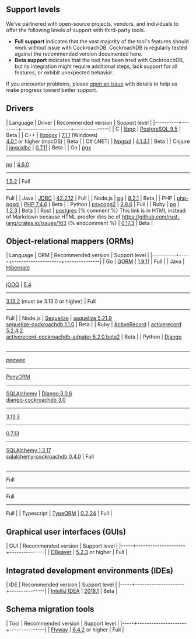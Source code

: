 ## Support levels

We’ve partnered with open-source projects, vendors, and individuals to offer the following levels of support with third-party tools.

- **Full support** indicates that the vast majority of the tool's features should work without issue with CockroachDB. CockroachDB is regularly tested against the recommended version documented here.
- **Beta support** indicates that the tool has been tried with CockroachDB, but its integration might require additional steps, lack support for all features, or exhibit unexpected behavior.

If you encounter problems, please [open an issue](https://github.com/cockroachdb/cockroach/issues/new) with details to help us make progress toward better support.

## Drivers

| Language | Driver | Recommended version | Support level |
|----------+--------+---------------------+---------------|
| C | [libpq](http://www.postgresql.org/docs/9.5/static/libpq.html) | [PostgreSQL 9.5](http://www.postgresql.org/docs/9.5/static/libpq.html) | Beta |
| C++ | [libpqxx](build-a-c++-app-with-cockroachdb.html) | [7.1.1](https://github.com/jtv/libpqxx/releases) (Windows)<br>[4.0.1](https://github.com/jtv/libpqxx/releases) or higher (macOS) | Beta |
| C# (.NET) | [Npgsql](build-a-csharp-app-with-cockroachdb.html) | [4.1.3.1](https://www.nuget.org/packages/Npgsql/) | Beta |
| Clojure | [java.jdbc](build-a-clojure-app-with-cockroachdb.html) | [0.7.11](https://search.maven.org/search?q=g:org.clojure%20AND%20a:java.jdbc) | Beta |
| Go | [pgx](https://godoc.org/github.com/jackc/pgx)<hr>[pq](build-a-go-app-with-cockroachdb.html) | [4.6.0](https://github.com/jackc/pgx/releases)<hr>[1.5.2](https://github.com/lib/pq/releases) | Full<hr>Full |
| Java | [JDBC](build-a-java-app-with-cockroachdb.html) | [42.2.12](https://jdbc.postgresql.org/download.html#current) | Full |
| Node.js | [pg](build-a-nodejs-app-with-cockroachdb.html) | [8.2.1](https://www.npmjs.com/package/pg) | Beta |
| PHP | [php-pgsql](build-a-php-app-with-cockroachdb.html) | [PHP 7.4.6](https://www.php.net/downloads) | Beta |
| Python | [psycopg2](build-a-python-app-with-cockroachdb.html) | [2.8.6](https://www.psycopg.org/docs/install.html) | Full |
| Ruby | [pg](build-a-ruby-app-with-cockroachdb.html) | [1.2.3](https://rubygems.org/gems/pg) | Beta |
| Rust | <a href="https://crates.io/crates/postgres/" data-proofer-ignore>postgres</a> {% comment %} This link is in HTML instead of Markdown because HTML proofer dies bc of https://github.com/rust-lang/crates.io/issues/163 {% endcomment %} | [0.17.3](https://crates.io/crates/postgres/) | Beta |

## Object-relational mappers (ORMs)

| Language | ORM | Recommended version | Support level |
|----------+-----+---------------------+---------------|
| Go | [GORM](build-a-go-app-with-cockroachdb-gorm.html) | [1.9.11](https://github.com/jinzhu/gorm/releases) | Full |
| Java | [Hibernate](build-a-java-app-with-cockroachdb-hibernate.html)<hr>[jOOQ](build-a-java-app-with-cockroachdb-jooq.html) | [5.4](https://hibernate.org/orm/releases/)<hr>[3.13.2](https://www.jooq.org/download/versions) (must be 3.13.0 or higher) | Full<hr>Full |
| Node.js | [Sequelize](build-a-nodejs-app-with-cockroachdb-sequelize.html) | [sequelize 5.21.9](https://www.npmjs.com/package/sequelize)<br>[sequelize-cockroachdb 1.1.0](https://www.npmjs.com/package/sequelize-cockroachdb) | Beta |
| Ruby | [ActiveRecord](build-a-ruby-app-with-cockroachdb-activerecord.html) | [activerecord 5.2.4.2](https://rubygems.org/gems/activerecord)<br>[activerecord-cockroachdb-adpater 5.2.0.beta2](https://rubygems.org/gems/activerecord-cockroachdb-adapter) | Beta |
| Python | [Django](build-a-python-app-with-cockroachdb-django.html)<br><br><hr>[peewee](http://docs.peewee-orm.com/en/latest/peewee/playhouse.html#cockroach-database)<hr>[PonyORM](build-a-python-app-with-cockroachdb-pony.html)<hr>[SQLAlchemy](build-a-python-app-with-cockroachdb-sqlalchemy.html) | [Django 3.0.6](https://pypi.org/project/Django/)<br>[django-cockroachdb 3.0](https://pypi.org/project/django-cockroachdb/)<hr>[3.13.3](https://pypi.org/project/peewee/)<hr>[0.7.13](https://pypi.org/project/pony/)<hr>[SQLAlchemy 1.3.17](https://pypi.org/project/SQLAlchemy/)<br>[sqlalchemy-cockroachdb 0.4.0](https://pypi.org/project/sqlalchemy-cockroachdb/) | Full<br><br> <hr>Full<hr>Full<hr>Full |
| Typescript | [TypeORM](https://typeorm.io/#/) | [0.2.24](https://www.npmjs.com/package/typeorm) | Full |

## Graphical user interfaces (GUIs)

| GUI | Recommended version | Support level |
|-----+---------------------+---------------|
| [DBeaver](dbeaver.html) | [5.2.3](https://dbeaver.io/download/) or higher | Full |

## Integrated development environments (IDEs)

| IDE | Recommended version | Support level |
|-----+---------------------+---------------|
| [IntelliJ IDEA](intellij-idea.html) | [2018.1](https://www.jetbrains.com/idea/download/other.html) | Beta |

## Schema migration tools

| Tool | Recommended version | Support level |
|-----+---------------------+---------------|
| [Flyway](flyway.html) | [6.4.2](https://flywaydb.org/documentation/commandline/#download-and-installation) or higher | Full |
